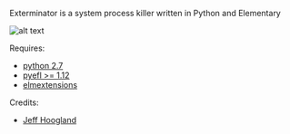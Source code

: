 Exterminator is a system process killer written in Python and Elementary

![alt text](https://raw.githubusercontent.com/JeffHoogland/exterminator/master/screenshot/exterminator.png "Exterminator") 

Requires:
- [python 2.7](https://www.python.org/)
- [pyefl >= 1.12](http://git.enlightenment.org/bindings/python/python-efl.git/)
- [elmextensions](https://github.com/JeffHoogland/python-elm-extensions)

Credits: 
- [Jeff Hoogland](http://www.jeffhoogland.com/)

